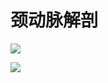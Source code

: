 # 颈动脉解剖


![](http://img.vim-cn.com/6a/dee59517567ba7692f43d0a8734fc9d68d3e06.jpg
)


![](http://img.vim-cn.com/e3/0c539c3f78eb0de17c42430141749d435fdabb.png
)